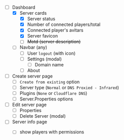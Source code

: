 
- [ ] Dashboard
  - [x] Server cards
    - [x] Server status
    - [x] Number of connected players/total
    - [x] Connected player's avitars
    - [x] Server favicon
    - [ ] ~~Motd (server description)~~
  - [ ] Navbar (any)
    - [ ] User `logout` (with icon)
    - [ ] Settings (modal)
      - [ ] Domain name
    - [ ] About
- [ ] Create server page
  - [ ] `Create from existing` option
  - [ ] Server type (`Normal` or `DNS Proxied - Infrared`)
  - [ ] Plugins (`None` or `Cloudflare DNS`)
  - [ ] Server.Properties options
- [ ] Edit server page
  - [ ] Properties
  - [ ] Delete Server (modal)
- [ ] Server info page
  - [ ] show players with permissions


